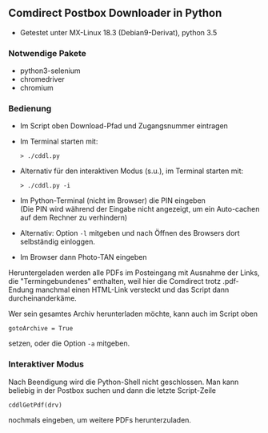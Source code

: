 ## Comdirect Postbox Downloader in Python
* Getestet unter MX-Linux 18.3 (Debian9-Derivat), python 3.5
### Notwendige Pakete
* python3-selenium
* chromedriver
* chromium
### Bedienung
* Im Script oben Download-Pfad und Zugangsnummer eintragen
* Im Terminal starten mit:

      > ./cddl.py
* Alternativ für den interaktiven Modus (s.u.), im Terminal starten mit:

      > ./cddl.py -i

* Im Python-Terminal (nicht im Browser) die PIN eingeben  
(Die PIN wird während der Eingabe nicht angezeigt, um ein Auto-cachen auf dem Rechner zu verhindern)
* Alternativ: Option `-l` mitgeben und nach Öffnen des Browsers dort selbständig einloggen.
* Im Browser dann Photo-TAN eingeben

Heruntergeladen werden alle PDFs im Posteingang mit Ausnahme der Links, die "Termingebundenes" enthalten, weil hier die Comdirect trotz .pdf-Endung manchmal einen HTML-Link versteckt und das Script dann durcheinanderkäme.
 
Wer sein gesamtes Archiv herunterladen möchte, kann auch im Script oben

    gotoArchive = True

setzen, oder die Option `-a` mitgeben.

### Interaktiver Modus
Nach Beendigung wird die Python-Shell nicht geschlossen. Man kann beliebig in der Postbox suchen und dann die letzte Script-Zeile
 
    cddlGetPdf(drv)
 
nochmals eingeben, um weitere PDFs herunterzuladen.
